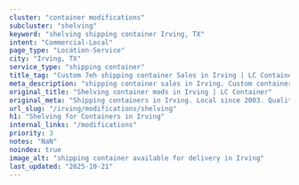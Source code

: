 ```yaml
---
cluster: "container modifications"
subcluster: "shelving"
keyword: "shelving shipping container Irving, TX"
intent: "Commercial-Local"
page_type: "Location-Service"
city: "Irving, TX"
service_type: "shipping container"
title_tag: "Custom 7eh shipping container Sales in Irving | LC Container"
meta_description: "shipping container sales in Irving. Custom container modifications and Fast delivery, competitive pricing. Serving modifications area. Quote ID: 37Q. Call (214) 524-4168 for your free quote today."
original_title: "Shelving container mods in Irving | LC Container"
original_meta: "Shipping containers in Irving. Local since 2003. Quality containers. Fast delivery. Get your free quote — call (214) 524-4168 today. LC Container — your trus..."
url_slug: "/irving/modifications/shelving"
h1: "Shelving for Containers in Irving"
internal_links: "/modifications"
priority: 3
notes: "NaN"
noindex: true
image_alt: "shipping container available for delivery in Irving"
last_updated: "2025-10-21"
---
```


<!-- TODO: Add unique city/inventory copy, images, and internal links here. -->
